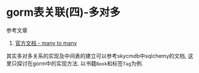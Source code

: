 # gorm表关联(四)-多对多

参考文章

1. [官方文档 - many to many](http://gorm.io/docs/many_to_many.html)

其实多对多关系的实现及中间表的建立可以参考skycmdb中sqlchemy的文档, 这里只探讨在gorm中的实现方法. 以书籍`Book`和标签`Tag`为例.

```go

```